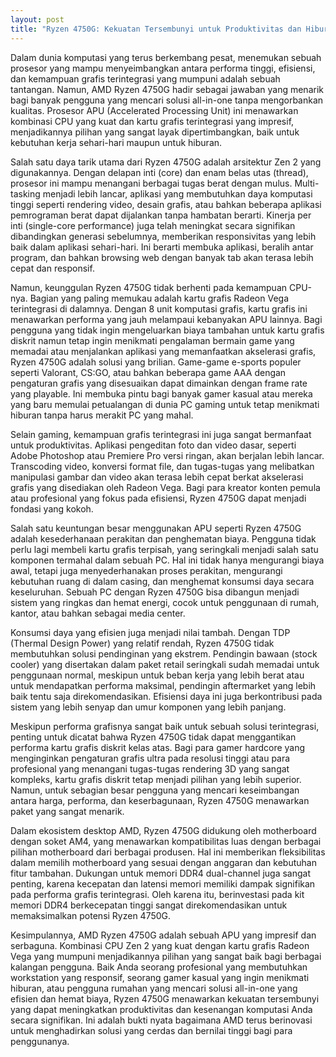 ```yaml
---
layout: post
title: "Ryzen 4750G: Kekuatan Tersembunyi untuk Produktivitas dan Hiburan Anda"
---
```


Dalam dunia komputasi yang terus berkembang pesat, menemukan sebuah prosesor yang mampu menyeimbangkan antara performa tinggi, efisiensi, dan kemampuan grafis terintegrasi yang mumpuni adalah sebuah tantangan. Namun, AMD Ryzen 4750G hadir sebagai jawaban yang menarik bagi banyak pengguna yang mencari solusi all-in-one tanpa mengorbankan kualitas. Prosesor APU (Accelerated Processing Unit) ini menawarkan kombinasi CPU yang kuat dan kartu grafis terintegrasi yang impresif, menjadikannya pilihan yang sangat layak dipertimbangkan, baik untuk kebutuhan kerja sehari-hari maupun untuk hiburan.

Salah satu daya tarik utama dari Ryzen 4750G adalah arsitektur Zen 2 yang digunakannya. Dengan delapan inti (core) dan enam belas utas (thread), prosesor ini mampu menangani berbagai tugas berat dengan mulus. Multi-tasking menjadi lebih lancar, aplikasi yang membutuhkan daya komputasi tinggi seperti rendering video, desain grafis, atau bahkan beberapa aplikasi pemrograman berat dapat dijalankan tanpa hambatan berarti. Kinerja per inti (single-core performance) juga telah meningkat secara signifikan dibandingkan generasi sebelumnya, memberikan responsivitas yang lebih baik dalam aplikasi sehari-hari. Ini berarti membuka aplikasi, beralih antar program, dan bahkan browsing web dengan banyak tab akan terasa lebih cepat dan responsif.

Namun, keunggulan Ryzen 4750G tidak berhenti pada kemampuan CPU-nya. Bagian yang paling memukau adalah kartu grafis Radeon Vega terintegrasi di dalamnya. Dengan 8 unit komputasi grafis, kartu grafis ini menawarkan performa yang jauh melampaui kebanyakan APU lainnya. Bagi pengguna yang tidak ingin mengeluarkan biaya tambahan untuk kartu grafis diskrit namun tetap ingin menikmati pengalaman bermain game yang memadai atau menjalankan aplikasi yang memanfaatkan akselerasi grafis, Ryzen 4750G adalah solusi yang brilian. Game-game e-sports populer seperti Valorant, CS:GO, atau bahkan beberapa game AAA dengan pengaturan grafis yang disesuaikan dapat dimainkan dengan frame rate yang playable. Ini membuka pintu bagi banyak gamer kasual atau mereka yang baru memulai petualangan di dunia PC gaming untuk tetap menikmati hiburan tanpa harus merakit PC yang mahal.

Selain gaming, kemampuan grafis terintegrasi ini juga sangat bermanfaat untuk produktivitas. Aplikasi pengeditan foto dan video dasar, seperti Adobe Photoshop atau Premiere Pro versi ringan, akan berjalan lebih lancar. Transcoding video, konversi format file, dan tugas-tugas yang melibatkan manipulasi gambar dan video akan terasa lebih cepat berkat akselerasi grafis yang disediakan oleh Radeon Vega. Bagi para kreator konten pemula atau profesional yang fokus pada efisiensi, Ryzen 4750G dapat menjadi fondasi yang kokoh.

Salah satu keuntungan besar menggunakan APU seperti Ryzen 4750G adalah kesederhanaan perakitan dan penghematan biaya. Pengguna tidak perlu lagi membeli kartu grafis terpisah, yang seringkali menjadi salah satu komponen termahal dalam sebuah PC. Hal ini tidak hanya mengurangi biaya awal, tetapi juga menyederhanakan proses perakitan, mengurangi kebutuhan ruang di dalam casing, dan menghemat konsumsi daya secara keseluruhan. Sebuah PC dengan Ryzen 4750G bisa dibangun menjadi sistem yang ringkas dan hemat energi, cocok untuk penggunaan di rumah, kantor, atau bahkan sebagai media center.

Konsumsi daya yang efisien juga menjadi nilai tambah. Dengan TDP (Thermal Design Power) yang relatif rendah, Ryzen 4750G tidak membutuhkan solusi pendinginan yang ekstrem. Pendingin bawaan (stock cooler) yang disertakan dalam paket retail seringkali sudah memadai untuk penggunaan normal, meskipun untuk beban kerja yang lebih berat atau untuk mendapatkan performa maksimal, pendingin aftermarket yang lebih baik tentu saja direkomendasikan. Efisiensi daya ini juga berkontribusi pada sistem yang lebih senyap dan umur komponen yang lebih panjang.

Meskipun performa grafisnya sangat baik untuk sebuah solusi terintegrasi, penting untuk dicatat bahwa Ryzen 4750G tidak dapat menggantikan performa kartu grafis diskrit kelas atas. Bagi para gamer hardcore yang menginginkan pengaturan grafis ultra pada resolusi tinggi atau para profesional yang menangani tugas-tugas rendering 3D yang sangat kompleks, kartu grafis diskrit tetap menjadi pilihan yang lebih superior. Namun, untuk sebagian besar pengguna yang mencari keseimbangan antara harga, performa, dan keserbagunaan, Ryzen 4750G menawarkan paket yang sangat menarik.

Dalam ekosistem desktop AMD, Ryzen 4750G didukung oleh motherboard dengan soket AM4, yang menawarkan kompatibilitas luas dengan berbagai pilihan motherboard dari berbagai produsen. Hal ini memberikan fleksibilitas dalam memilih motherboard yang sesuai dengan anggaran dan kebutuhan fitur tambahan. Dukungan untuk memori DDR4 dual-channel juga sangat penting, karena kecepatan dan latensi memori memiliki dampak signifikan pada performa grafis terintegrasi. Oleh karena itu, berinvestasi pada kit memori DDR4 berkecepatan tinggi sangat direkomendasikan untuk memaksimalkan potensi Ryzen 4750G.

Kesimpulannya, AMD Ryzen 4750G adalah sebuah APU yang impresif dan serbaguna. Kombinasi CPU Zen 2 yang kuat dengan kartu grafis Radeon Vega yang mumpuni menjadikannya pilihan yang sangat baik bagi berbagai kalangan pengguna. Baik Anda seorang profesional yang membutuhkan workstation yang responsif, seorang gamer kasual yang ingin menikmati hiburan, atau pengguna rumahan yang mencari solusi all-in-one yang efisien dan hemat biaya, Ryzen 4750G menawarkan kekuatan tersembunyi yang dapat meningkatkan produktivitas dan kesenangan komputasi Anda secara signifikan. Ini adalah bukti nyata bagaimana AMD terus berinovasi untuk menghadirkan solusi yang cerdas dan bernilai tinggi bagi para penggunanya.
